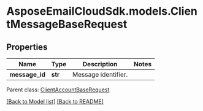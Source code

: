 # AsposeEmailCloudSdk.models.ClientMessageBaseRequest
## Properties
Name | Type | Description | Notes
------------ | ------------- | ------------- | -------------
**message_id** | **str** | Message identifier.              | 

 Parent class: [ClientAccountBaseRequest](ClientAccountBaseRequest.md)

[[Back to Model list]](Models.md) [[Back to README]](README.md)


